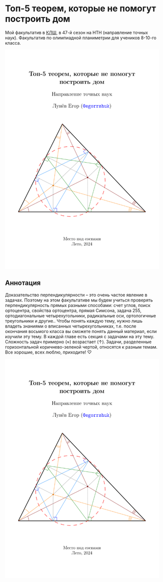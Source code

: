 # Топ-5 теорем, которые не помогут построить дом
Мой факультатив в [КЛШ](https://vk.com/klsh_ru), в 47-й сезон на НТН (направление точных наук). Факультатив по олимпиадной планиметрии для учеников 8-10-го класса.

![Обложка факультатив](https://github.com/egorshuk/klsh-2024/blob/main/main-cover.png)

## Аннотация
Доказательство перпендикулярности – это очень частое явление в задачах. Поэтому на этом факультативе мы будем учиться проверять перпендикулярность прямых разными способами: счет углов, поиск ортоцентра, свойства ортоцентра, прямая Симсона, задача 255, ортодиагональные четырехугольники, радикальные оси, ортологичные треугольники и другие..
Чтобы понять каждую тему, нужно лишь владеть знаниями о вписанных четырехугольниках, т.е. после окончания восьмого класса вы сможете понять данный материал, если изучили эту тему. В каждой главе есть секция с задачами на эту тему. Сложность задач примерно (≈) возрастает (↑). Задачи, разделенные горизонтальной коричнево-зеленой чертой, относятся к разным темам. Все хорошие, всех люблю, приходите! ♡

![Обложка факультатив](https://github.com/egorshuk/klsh-2024/blob/main/main-cover.png)

